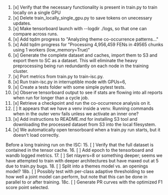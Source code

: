1. [x] Verify that the necessary functionality is present in train.py to train locally on a single GPU
2.  [x] Delete train_locally_single_gpu.py to save tokens on unecessary updates.
3. [x] Make tensorboard launch with --logdir ./logs, so that one can compare across runs.
4. [x] Add tqdm progress to "Analyzing theme co-occurrence patterns..."
5. [x] Add tqdm progress for "Processing 4,956,459 FENs in 49565 chunks using 1 workers (low_memory=True)"
6. [x] Generate the complete dataset and caches, import them to S3 and export them to SC as a dataset. This will eliminate the heavy preprocessing being run redundantly on each node in the training cluster.
7. [x] Port metrics from train.py to train-isc.py.
8. [x] Run train-isc.py in interruptible mode with GPUs=6,
9. [x] Create a tests folder with some simple pytest tests.
10. [x] Observe tensorboard output to see if stats are flowing into all reports when run for longer than a cycle job.
11. [x] Retrieve a checkpoint and run the co-occurrence analysis on it.
12. [ ] It appears that we have a venv inside a venv. Running commands when in the outer venv fails unless we activate an inner one?
13. [x] Add instructions to README.md for installing S3 tool and downloading the processed dataset from S3 into the local filesystem.
14. [x] We automatically open tensorboard when a train.py run starts, but it doesn't load correctly.

Before a long training run on the ISC:
15. [ ] Verify that the full dataset is contained in the tensor cache.
16. [ ] Add epoch to the tensorboard and wandb logged metrics.
17. [ ] Set nlayers=8 or something deeper; seems we have attempted to train with deeper architectures but have maxed out at 5 due to train.py bugs.
18. [ ] Split into a themes model vs. an openings model?
  18b. [ ] Possibly test with per-class adaptive thresholding to see how well a joint model can perform, but note that this can be done in parallel to or after training.
    18c. [ ] Generate PR curves with the optimized F1 score point selected.